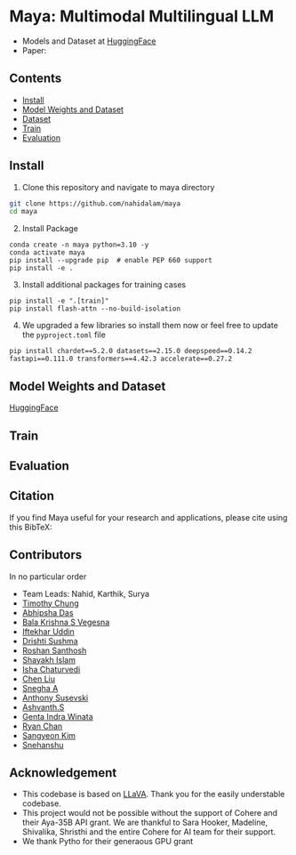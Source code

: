 # Maya: Multimodal Multilingual LLM

- Models and Dataset at [HuggingFace](https://huggingface.co/maya-multimodal)
- Paper: 




## Contents
- [Install](#install)
- [Model Weights and Dataset](#model-weights-and-dataset)
- [Dataset](#dataset)
- [Train](#train)
- [Evaluation](#evaluation)

## Install

1. Clone this repository and navigate to maya directory
```bash
git clone https://github.com/nahidalam/maya
cd maya
```

2. Install Package
```Shell
conda create -n maya python=3.10 -y
conda activate maya
pip install --upgrade pip  # enable PEP 660 support
pip install -e .
```

3. Install additional packages for training cases
```
pip install -e ".[train]"
pip install flash-attn --no-build-isolation
```

4. We upgraded a few libraries so install them now or feel free to update the `pyproject.toml` file
```
pip install chardet==5.2.0 datasets==2.15.0 deepspeed==0.14.2 fastapi==0.111.0 transformers==4.42.3 accelerate==0.27.2

```

## Model Weights and Dataset
[HuggingFace](https://huggingface.co/maya-multimodal)


## Train

## Evaluation


## Citation

If you find Maya useful for your research and applications, please cite using this BibTeX:

## Contributors
In no particular order
- Team Leads: Nahid, Karthik, Surya
- [Timothy Chung](https://github.com/timothycdc)
- [Abhipsha Das](https://github.com/chiral-carbon)
- [Bala Krishna S Vegesna](https://github.com/Satyajitv)
- [Iftekhar Uddin](https://github.com/iuddin)
- [Drishti Sushma](https://github.com/DrishtiShrrrma)
- [Roshan Santhosh](https://github.com/rsk2327)
- [Shayakh Islam](https://github.com/shayekhbinislam)
- [Isha Chaturvedi](https://github.com/ishacusp)
- [Chen Liu]()
- [Snegha A]()
- [Anthony Susevski](https://github.com/asusevski)
- [Ashvanth.S]()
- [Genta Indra Winata](https://github.com/gentaiscool)
- [Ryan Chan](https://github.com/rchan26)
- [Sangyeon Kim](https://github.com/KimSangYeon-DGU)
- [Snehanshu](https://github.com/pilot-j)


## Acknowledgement

- This codebase is based on [LLaVA](https://github.com/haotian-liu/LLaVA). Thank you for the easily understable codebase.
- This project would not be possible without the support of Cohere and their Aya-35B API grant. We are thankful to Sara Hooker, Madeline, Shivalika, Shristhi and the entire Cohere for AI team for their support.
- We thank Pytho for their generaous GPU grant 



